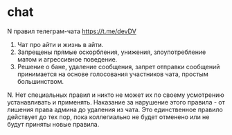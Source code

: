 # chat
N правил телеграм-чата https://t.me/devDV

1. Чат про айти и жизнь в айти.
2. Запрещены прямые оскорбления, унижения, злоупотребление матом и агрессивное поведение.
3. Решение о бане, удаление сообщения, запрет отправки сообщений принимается на основе голосования участников чата, простым  большинством.

N. Нет специальных правил и никто не может их по своему усмотрению устанавливать и применять. Наказание за нарушение этого правила - от лишения права админа до удаления из чата. Это единственное правило действует до тех пор, пока коллегиально не будет отменено или не будут приняты новые правила.
